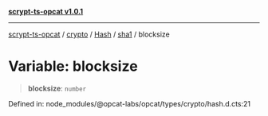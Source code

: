[**scrypt-ts-opcat v1.0.1**](../../../../../../../README.md)

***

[scrypt-ts-opcat](../../../../../../../README.md) / [crypto](../../../../../README.md) / [Hash](../../../README.md) / [sha1](../README.md) / blocksize

# Variable: blocksize

> **blocksize**: `number`

Defined in: node\_modules/@opcat-labs/opcat/types/crypto/hash.d.cts:21
